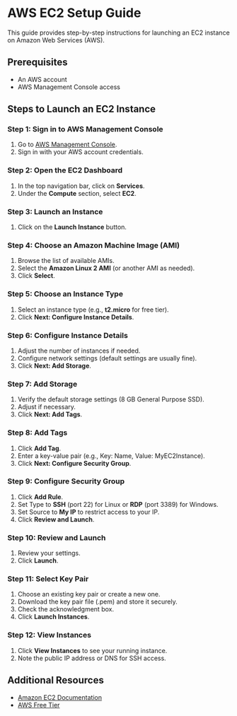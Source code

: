 # AWS EC2 Setup Guide

This guide provides step-by-step instructions for launching an EC2 instance on Amazon Web Services (AWS).

## Prerequisites

- An AWS account
- AWS Management Console access

## Steps to Launch an EC2 Instance

### Step 1: Sign in to AWS Management Console
1. Go to [AWS Management Console](https://aws.amazon.com/).
2. Sign in with your AWS account credentials.

### Step 2: Open the EC2 Dashboard
1. In the top navigation bar, click on **Services**.
2. Under the **Compute** section, select **EC2**.

### Step 3: Launch an Instance
1. Click on the **Launch Instance** button.

### Step 4: Choose an Amazon Machine Image (AMI)
1. Browse the list of available AMIs.
2. Select the **Amazon Linux 2 AMI** (or another AMI as needed).
3. Click **Select**.

### Step 5: Choose an Instance Type
1. Select an instance type (e.g., **t2.micro** for free tier).
2. Click **Next: Configure Instance Details**.

### Step 6: Configure Instance Details
1. Adjust the number of instances if needed.
2. Configure network settings (default settings are usually fine).
3. Click **Next: Add Storage**.

### Step 7: Add Storage
1. Verify the default storage settings (8 GB General Purpose SSD).
2. Adjust if necessary.
3. Click **Next: Add Tags**.

### Step 8: Add Tags
1. Click **Add Tag**.
2. Enter a key-value pair (e.g., Key: Name, Value: MyEC2Instance).
3. Click **Next: Configure Security Group**.

### Step 9: Configure Security Group
1. Click **Add Rule**.
2. Set Type to **SSH** (port 22) for Linux or **RDP** (port 3389) for Windows.
3. Set Source to **My IP** to restrict access to your IP.
4. Click **Review and Launch**.

### Step 10: Review and Launch
1. Review your settings.
2. Click **Launch**.

### Step 11: Select Key Pair
1. Choose an existing key pair or create a new one.
2. Download the key pair file (.pem) and store it securely.
3. Check the acknowledgment box.
4. Click **Launch Instances**.

### Step 12: View Instances
1. Click **View Instances** to see your running instance.
2. Note the public IP address or DNS for SSH access.

## Additional Resources

- [Amazon EC2 Documentation](https://docs.aws.amazon.com/ec2/)
- [AWS Free Tier](https://aws.amazon.com/free/)
